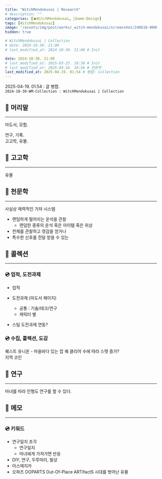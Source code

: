 ```yaml
---
title: "WitchMendokusai | Research"
# description: ""
categories: [🫐WitchMendokusai, 🥑Game-Design]
tags: [WitchMendokusai]
image: "/assets/img/post/works/_witch-mendokusai/screenshot/240618-000000.png"
hidden: true

# WitchMendokusai | Collection
# date: 2024-10-30. 21:08
# last_modified_at: 2024-10-30. 21:08 # Init

date: 2024-10-30. 21:08
# last_modified_at: 2025-03-23. 18:30 # Init
# last_modified_at: 2025-04-16. 19:56 # 천문학
last_modified_at: 2025-04-19. 01:54 # 병합: Collection
---
```


2025-04-19. 01:54 : 글 병합.  
`2024-10-30-WM-Collection : WitchMendokusai | Collection`  

## 📀 머리말

---

마도서, 모험.  

연구, 기록.  
고고학, 유물.  

## 📀 고고학

---

유물  

## 📀 천문학

---

사실상 매력적인 가챠 시스템  

- 랜덤하게 떨어지는 운석을 관찰
  - 랜덤한 종류의 운석 혹은 아이템 혹은 위상
- 천체를 관찰하고 영감을 얻거나
- 특수한 신호를 전달 받을 수 있는

## 📀 콜렉션

---

### 💿 업적, 도전과제

- 업적

- 도전과제 (마도서 페이지)
  - 공통 : 기술/테크/연구
  - 캐릭터 별

- 스팀 도전과제 연동?

### 💿 수집, 콜렉션, 도감

퀘스트 유니온 - 마을바다 있는 잡 퀘 클리어 수에 따라 스탯 증가?  
지역 코인  

## 📀 연구

---

마녀를 따라 인형도 연구를 할 수 있다.  

## 📀 메모

---

### 💿 키워드

- 연구일지 조각
  - 연구일지
  - 마녀에게 가져가면 반응
- DIY, 연구, 두루마리, 발상
- 아스매지카
- 오파츠 OOPARTS Out-Of-Place ARTifactS 시대를 벗어난 유물
